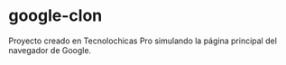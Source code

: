 # google-clon
Proyecto creado en Tecnolochicas Pro simulando la página principal del navegador de Google.
